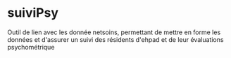 # suiviPsy
Outil de lien avec les donnée netsoins, permettant de mettre en forme les données et d'assurer un suivi des résidents d'ehpad et de leur évaluations psychométrique
